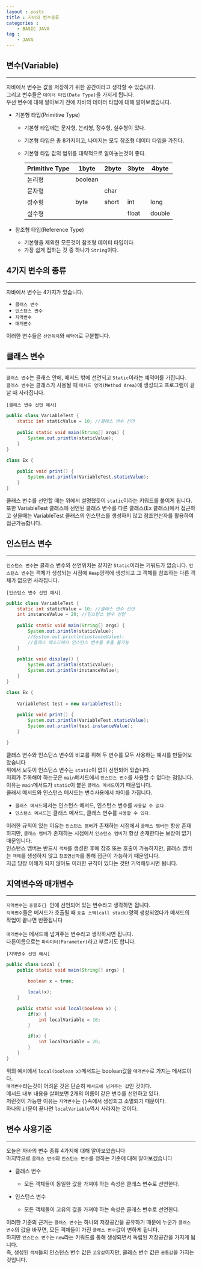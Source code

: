 ```yaml
---
layout : posts
title : 자바의 변수종류
categories :
    - BASIC JAVA
tag :
    - JAVA
---
```


## 변수(Variable)
---
자바에서 변수는 값을 저장하기 위한 공간이라고 생각할 수 있습니다.<br>
그리고 변수들은 `데이터 타입(Data Type)`을 가지게 됩니다.<br>
우선 변수에 대해 알아보기 전에 자바의 데이터 타입에 대해 알아보겠습니다.<br>

- 기본형 타입(Primitive Type)
    - 기본형 타입에는 문자형, 논리형, 정수형, 실수형이 있다.
    - 기본형 타입은 총 8가지이고, 나머지는 모두 참조형 데이터 타입을 가진다.
    - 기본형 타입 값의 범위를 대략적으로 알아놓는것이 좋다.


		| Primitive Type | 1byte   | 2byte | 3byte | 4byte |
		| -------------- | -----   | ----- | ----- | ----- |
		|   논리형       | boolean |       |       |       |
		|   문자형       |         | char  |       |       |
		|   정수형       | byte    | short | int   | long  |
		|   실수형       |         |       | float | double|

- 참조형 타입(Reference Type)
    - 기본형을 제외한 모든것이 참조형 데이터 타입이다.
    - 가장 쉽게 접하는 것 중 하나가 `String`이다.

## 4가지 변수의 종류
---
자바에서 변수는 4가지가 있습니다.

- `클래스 변수`
- `인스턴스 변수`
- `지역변수`
- `매개변수`

이러한 변수들은 `선언위치`와 `예약어`로 구분합니다.

## __클래스 변수__
---
`클래스 변수`는 클래스 안에, 메서드 밖에 선언되고 `Static`이라는 예약어를 가집니다.<br>
`클래스 변수`는 클래스가 사용될 때 `메서드 영역(Method Area)`에 생성되고 프로그램이 끝날 때 사라집니다.

`[클래스 변수 선언 예시]`
```java
public class VariableTest {
	static int staticValue = 10; //클래스 변수 선언
	
	public static void main(String[] args) {
		System.out.println(staticValue);
	}
}

class Ex {
	
	public void print() {
		System.out.println(VariableTest.staticValue);
	}
}
```
클래스 변수를 선언할 때는 위에서 설명했듯이 `static`이라는 키워드를 붙이게 됩니다.<br>
또한 VariableTest 클래스에 선언된 클래스 변수를 다른 클래스(Ex 클래스)에서 접근하고 싶을때는 VariableTest 클래스의 인스턴스를 생성하지 않고 참조연산자를 활용하여 접근가능합니다.

## __인스턴스 변수__
---
`인스턴스 변수`는 클래스 변수와 선언위치는 같지만 `Static`이라는 키워드가 없습니다.
`인스턴스 변수`는 객체가 생성되는 시점에 `Heap`영역에 생성되고 그 객체를 참조하는 다른 객체가 없으면 사라집니다.

`[인스턴스 변수 선언 예시]`
```java
public class VariableTest {
	static int staticValue = 10; //클래스 변수 선언
	int instanceValue = 20; //인스턴스 변수 선언
	
	public static void main(String[] args) {
		System.out.println(staticValue);
		//System.out.println(instanceValue);
		//클래스 메소드에서 인스턴스 변수를 호출 불가능
	}
	
	public void display() {
		System.out.println(staticValue);
		System.out.println(instanceValue);
	}
}

class Ex {
	
	VariableTest test = new VariableTest();
	
	public void print() {
		System.out.println(VariableTest.staticValue);
		System.out.println(test.instanceValue);
	}

}
```
클래스 변수와 인스턴스 변수의 비교를 위해 두 변수를 모두 사용하는 예시를 만들어보았습니다<br>
위에서 보듯이 인스턴스 변수는 `static`이 없이 선언되어 있습니다.<br>
저희가 주목해야 하는곳은 `main`메서드에서 `인스턴스 변수`를 사용할 수 없다는 점입니다.<br>
이유는 `main`메서드가 `static`이 붙은 `클래스 메서드`이기 때문입니다.<br>
클래서 메서드와 인스턴스 메서드는 변수사용에서 차이를 가집니다.

- `클래스 메서드`에서는 인스턴스 메서드, 인스턴스 변수를 `사용할 수 없다.`
- `인스턴스 메서드`는 클래스 메서드, 클래스 변수를 `사용할 수 있다.`

이러한 규칙이 있는 이유는 `인스턴스 멤버`가 존재하는 시점에서 `클래스 멤버`는 항상 존재하지만, `클래스 멤버`가 존재하는 시점에서 `인스턴스 멤버`가 항상 존재한다는 보장이 없기 때문입니다.<br>
인스턴스 멤버는 반드시 `객체`를 생성한 후에 참조 또는 호출이 가능하지만, 클래스 멤버는 `객체`를 생성하지 않고 `참조연산자`를 통해 접근이 가능하기 때문입니다.<br>
지금 당장 이해가 되지 않아도 이러한 규칙이 있다는 것만 기억해두시면 됩니다.<br>

## 지역변수와 매개변수
---
`지역변수`는 `중괄호{} `안에 선언되어 있는 변수라고 생각하면 됩니다.<br>
`지역변수`들은 메서드가 호출될 때 `호출 스택(call stack)`영역 생성되었다가 메서드의 작업이 끝나면 반환됩니다<br><br>
`매개변수`는 메서드에 넘겨주는 변수라고 생각하시면 됩니다.<br>
다른이름으로는 `파라미터(Parameter)`라고 부르기도 합니다.


`[지역변수 선언 예시]`
```java
public class Local {
    public static void main(String[] args) {

        boolean x = true;

        local(x);
    }

    public static void local(boolean x) {
        if(x) {
            int localVariable = 10;
        }

        if(x) {
            int localVariable = 20;
        }
    }
}
```
위의 예시에서 `local(boolean x)`메서드는 boolean값을 `매개변수`로 가지는 메서드이다.<br>
`매개변수`라는것이 어려운 것은 단순히 `메서드에 넘겨주는 값`인 것이다.<br>
메서드 내부 내용을 살펴보면 2개의 이름이 같은 변수를 선언하고 있다.<br>
저런것이 가능한 이유는 `지역변수`는 `{}`속에서 생성되고 소멸되기 때문이다.<br>
하나의 `if`문이 끝나면 `localVariable`역시 사라지는 것이다.


## __변수 사용기준__
---
오늘은 자바의 변수 종류 4가지에 대해 알아보았습니다<br>
마지막으로 `클래스 변수`와 `인스턴스 변수`를 정하는 기준에 대해 알아보겠습니다<br>

- 클래스 변수
    - 모든 객체들이 동일한 값을 가져야 하는 속성은 클래스 변수로 선언한다.

- 인스턴스 변수
    - 모든 객체들이 고유의 값을 가져야 하는 속성은 클래스 변수로 선언한다.

이러한 기준의 근거는 `클래스 변수`는 하나의 저장공간을 공유하기 때문에 누군가 `클래스 변수`의 값을 바꾸면, 모든 객체들이 가진 `클래스 변수`값이 변하게 됩니다.
<br>하지만 `인스턴스 변수`는 `new`라는 키워드를 통해 생성되면서 독립된 저장공간을 가지게 됩니다.<br>
즉, 생성된 `객체`들의 인스턴스 변수 값은 `고유값`이지만, 클래스 변수 값은 `공통값`을 가지는 것입니다.
